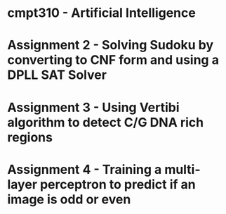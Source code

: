 # cmpt310 - Artificial Intelligence

# Assignment 2 - Solving Sudoku by converting to CNF form and using a DPLL SAT Solver

# Assignment 3 - Using Vertibi algorithm to detect C/G DNA rich regions

# Assignment 4 - Training a multi-layer perceptron to predict if an image is odd or even
